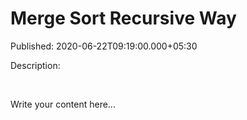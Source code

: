 # Merge Sort Recursive Way

Published: 2020-06-22T09:19:00.000+05:30

Description: 
      <div dir="ltr" style="text-align: left;" trbidi="on">
      <div dir="ltr" style="text-align: left;" trbidi="on">
      <br /></div>
      <script
      src="https://gist.github.com/Svastikkka/be2066f16df0c23b2d7253090818dfe0.js"></script></div>


Write your content here...